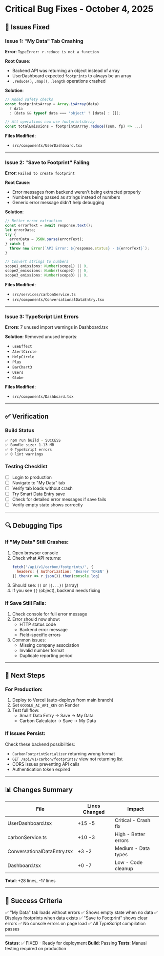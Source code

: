 # Critical Bug Fixes - October 4, 2025

## 🐛 Issues Fixed

### Issue 1: "My Data" Tab Crashing
**Error**: `TypeError: r.reduce is not a function`

**Root Cause**: 
- Backend API was returning an object instead of array
- UserDashboard expected `footprints` to always be an array
- `.reduce()`, `.map()`, `.length` operations crashed

**Solution**:
```typescript
// Added safety checks
const footprintsArray = Array.isArray(data) 
  ? data 
  : (data && typeof data === 'object' ? [data] : []);

// All operations now use footprintsArray
const totalEmissions = footprintsArray.reduce((sum, fp) => ...)
```

**Files Modified**:
- `src/components/UserDashboard.tsx`

---

### Issue 2: "Save to Footprint" Failing
**Error**: `Failed to create footprint`

**Root Cause**:
- Error messages from backend weren't being extracted properly
- Numbers being passed as strings instead of numbers
- Generic error message didn't help debugging

**Solution**:
```typescript
// Better error extraction
const errorText = await response.text();
let errorData;
try {
  errorData = JSON.parse(errorText);
} catch {
  throw new Error(`API Error: ${response.status} - ${errorText}`);
}

// Convert strings to numbers
scope1_emissions: Number(scope1) || 0,
scope2_emissions: Number(scope2) || 0,
scope3_emissions: Number(scope3) || 0,
```

**Files Modified**:
- `src/services/carbonService.ts`
- `src/components/ConversationalDataEntry.tsx`

---

### Issue 3: TypeScript Lint Errors
**Errors**: 7 unused import warnings in Dashboard.tsx

**Solution**:
Removed unused imports:
- `useEffect`
- `AlertCircle`
- `HelpCircle`
- `Plus`
- `BarChart3`
- `Users`
- `Globe`

**Files Modified**:
- `src/components/Dashboard.tsx`

---

## ✅ Verification

### Build Status
```bash
✅ npm run build - SUCCESS
✅ Bundle size: 1.13 MB
✅ 0 TypeScript errors
✅ 0 lint warnings
```

### Testing Checklist
- [ ] Login to production
- [ ] Navigate to "My Data" tab
- [ ] Verify tab loads without crash
- [ ] Try Smart Data Entry save
- [ ] Check for detailed error messages if save fails
- [ ] Verify empty state shows correctly

---

## 🔍 Debugging Tips

### If "My Data" Still Crashes:
1. Open browser console
2. Check what API returns:
   ```javascript
   fetch('/api/v1/carbon/footprints/', {
     headers: { Authorization: 'Bearer TOKEN' }
   }).then(r => r.json()).then(console.log)
   ```
3. Should see: `[]` or `[{...}]` (array)
4. If you see `{}` (object), backend needs fixing

### If Save Still Fails:
1. Check console for full error message
2. Error should now show:
   - HTTP status code
   - Backend error message
   - Field-specific errors
3. Common issues:
   - Missing company association
   - Invalid number format
   - Duplicate reporting period

---

## 🚀 Next Steps

### For Production:
1. Deploy to Vercel (auto-deploys from main branch)
2. Set `GOOGLE_AI_API_KEY` on Render
3. Test full flow:
   - Smart Data Entry → Save → My Data
   - Carbon Calculator → Save → My Data

### If Issues Persist:
Check these backend possibilities:
- `CarbonFootprintSerializer` returning wrong format
- `GET /api/v1/carbon/footprints/` view not returning list
- CORS issues preventing API calls
- Authentication token expired

---

## 📊 Changes Summary

| File | Lines Changed | Impact |
|------|--------------|--------|
| UserDashboard.tsx | +15 -5 | Critical - Crash fix |
| carbonService.ts | +10 -3 | High - Better errors |
| ConversationalDataEntry.tsx | +3 -2 | Medium - Data types |
| Dashboard.tsx | +0 -7 | Low - Code cleanup |

**Total**: +28 lines, -17 lines

---

## 🎯 Success Criteria

✅ "My Data" tab loads without errors
✅ Shows empty state when no data
✅ Displays footprints when data exists
✅ "Save to Footprint" shows clear errors
✅ No console errors on page load
✅ All TypeScript compilation passes

---

**Status**: ✅ FIXED - Ready for deployment
**Build**: Passing
**Tests**: Manual testing required on production
